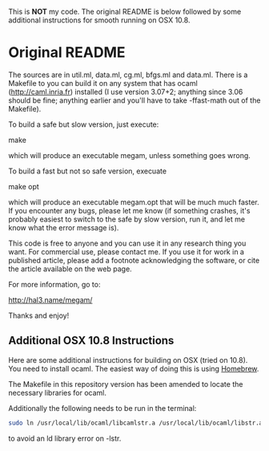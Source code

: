 This is **NOT** my code. The original README is below followed by some additional instructions for smooth running on OSX 10.8.

Original README
================
The sources are in util.ml, data.ml, cg.ml, bfgs.ml and data.ml.
There is a Makefile to you can build it on any system that has ocaml
(http://caml.inria.fr) installed (I use version 3.07+2; anything since
3.06 should be fine; anything earlier and you'll have to take
-ffast-math out of the Makefile).

To build a safe but slow version, just execute:

  make

which will produce an executable megam, unless something goes wrong.

To build a fast but not so safe version, execuate

  make opt

which will produce an executable megam.opt that will be much much
faster.  If you encounter any bugs, please let me know (if something
crashes, it's probably easiest to switch to the safe by slow version,
run it, and let me know what the error message is).

This code is free to anyone and you can use it in any research thing
you want.  For commercial use, please contact me.  If you use it for
work in a published article, please add a footnote acknowledging the
software, or cite the article available on the web page.

For more information, go to:

  http://hal3.name/megam/

Thanks and enjoy!


Additional OSX 10.8 Instructions
--------------------------------
Here are some additional instructions for building on OSX (tried on 10.8).
You need to install ocaml. The easiest way of doing this is using [Homebrew](http://mxcl.github.com/homebrew/).

The Makefile in this repository version has been amended to locate the necessary libraries
for ocaml.

Additionally the following needs to be run in the terminal:
```bash
sudo ln /usr/local/lib/ocaml/libcamlstr.a /usr/local/lib/ocaml/libstr.a
```
to avoid an ld library error on -lstr.